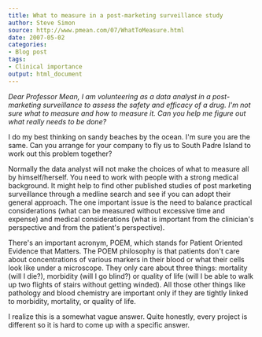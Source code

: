 ```yaml
---
title: What to measure in a post-marketing surveillance study
author: Steve Simon
source: http://www.pmean.com/07/WhatToMeasure.html
date: 2007-05-02
categories:
- Blog post
tags:
- Clinical importance
output: html_document
---
```

*Dear Professor Mean, I am volunteering as a data analyst in a
post-marketing surveillance to assess the safety and efficacy of a drug.
I'm not sure what to measure and how to measure it. Can you help me
figure out what really needs to be done?*

I do my best thinking on sandy beaches by the ocean. I'm sure you are
the same. Can you arrange for your company to fly us to South Padre
Island to work out this problem together?

Normally the data analyst will not make the choices of what to measure
all by himself/herself. You need to work with people with a strong
medical background. It might help to find other published studies of
post marketing surveillance through a medline search and see if you can
adopt their general approach. The one important issue is the need to
balance practical considerations (what can be measured without excessive
time and expense) and medical considerations (what is important from the
clinician's perspective and from the patient's perspective).

There's an important acronym, POEM, which stands for Patient Oriented
Evidence that Matters. The POEM philosophy is that patients don't care
about concentrations of various markers in their blood or what their
cells look like under a microscope. They only care about three things:
mortality (will I die?), morbidity (will I go blind?) or quality of life
(will I be able to walk up two flights of stairs without getting
winded). All those other things like pathology and blood chemistry are
important only if they are tightly linked to morbidity, mortality, or
quality of life.

I realize this is a somewhat vague answer. Quite honestly, every project
is different so it is hard to come up with a specific answer.
